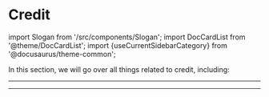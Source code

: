 # Credit

import Slogan from '/src/components/Slogan';
import DocCardList from '@theme/DocCardList';
import {useCurrentSidebarCategory} from '@docusaurus/theme-common';

In this section, we will go over all things related to credit, including:

<DocCardList items={useCurrentSidebarCategory().items}/>

---
<Slogan/>

---